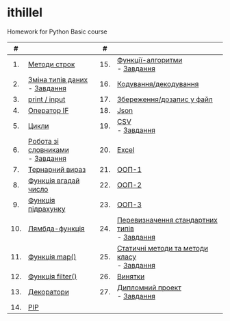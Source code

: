 # ithillel

Homework for Python Basic course

|   #    |      |  #    |      |
| :---: | --- | :---: | --- |
| 1. | [Методи строк](/python_basic/dz_01.py) | 15. | [Функції-алгоритми](/python_basic/dz_15.py)<br>- [Завдання](/python_basic/dz_15.txt)|
| 2. | [Зміна типів даних](/python_basic/dz_02.py)<br>- [Завдання](/python_basic/dz_02.txt)| 16. |[Кодування/декодування](/python_basic/dz_16.py) |
| 3. | [print / input](/python_basic/dz_03.py) | 17. | [Збереження/дозапис у файл](/python_basic/dz_17.py) |
| 4. | [Оператор IF](/python_basic/dz_04.py) | 18. | [Json](/python_basic/dz_18.py) |
| 5. | [Цикли](/python_basic/dz_05.py) | 19. | [CSV](/python_basic/dz_19.py) <br>- [Завдання](/python_basic/dz_19.txt) |
| 6. | [Робота зі словниками](/python_basic/dz_06.py) <br>- [Завдання](/python_basic/dz_06.txt)| 20. | [Excel](/python_basic/dz_20.py) |
| 7. | [Тернарний вираз](/python_basic/dz_07.py)| 21. | [ООП-1](/python_basic/dz_21.py) |
| 8. | [Функція вгадай число](/python_basic/dz_08.py)| 22. | [ООП-2](/python_basic/dz_22.py) |
| 9. | [Функція підрахунку](/python_basic/dz_09.py)| 23. | [ООП-3](/python_basic/dz_23.py) |
| 10. | [Лямбда-функція](/python_basic/dz_10.py)| 24. | [Перевизначення стандартних типів](/python_basic/dz_24.py) <br>- [Завдання](/python_basic/dz_24.txt) |
| 11. | [Функція map()](/python_basic/dz_11.py)| 25. | [Статичні методи та методи класу](/python_basic/dz_25.py) <br>- [Завдання](/python_basic/dz_25.txt) |
| 12. | [Функція filter()](/python_basic/dz_12.py)| 26. | [Винятки](/python_basic/dz_26.py) |
| 13. | [Декоратори](/python_basic/dz_13.py)| 27. | [Дипломний проект](/python_basic/diplom/) <br>- [Завдання](/python_basic/dz_27.txt) |
| 14. | [PIP]()|  |  |
